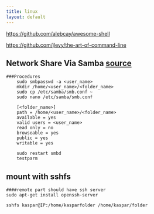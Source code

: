 ```yaml
---
title: linux
layout: default
---
```


https://github.com/alebcay/awesome-shell

https://github.com/jlevy/the-art-of-command-line


Network Share Via Samba [source](http://goo.gl/3lGT8V)
----------------------	
	###Procedures
		sudo smbpasswd -a <user_name>
		mkdir /home/<user_name>/<folder_name>
		sudo cp /etc/samba/smb.conf ~
		sudo nano /etc/samba/smb.conf
		
		[<folder_name>]
		path = /home/<user_name>/<folder_name>
		available = yes
		valid users = <user_name>
		read only = no
		browseable = yes
		public = yes
		writable = yes	

		sudo restart smbd
		testparm

mount with sshfs
----------------------	
	####remote part should have ssh server
	sudo apt-get install openssh-server
	
	sshfs kaspar@IP:/home/kasparfolder /home/kaspar/folder
		


